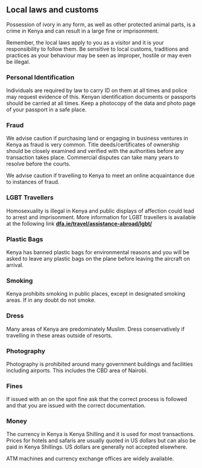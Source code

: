## Local laws and customs

Possession of ivory in any form, as well as other protected animal parts, is a crime in Kenya and can result in a large fine or imprisonment.

Remember, the local laws apply to you as a visitor and it is your responsibility to follow them. Be sensitive to local customs, traditions and practices as your behaviour may be seen as improper, hostile or may even be illegal.

### **Personal Identification**

Individuals are required by law to carry ID on them at all times and police may request evidence of this. Kenyan identification documents or passports should be carried at all times. Keep a photocopy of the data and photo page of your passport in a safe place.

### **Fraud**

We advise caution if purchasing land or engaging in business ventures in Kenya as fraud is very common. Title deeds/certificates of ownership should be closely examined and verified with the authorities before any transaction takes place. Commercial disputes can take many years to resolve before the courts.

We advise caution if travelling to Kenya to meet an online acquaintance due to instances of fraud.

### **LGBT Travellers**

Homosexuality is illegal in Kenya and public displays of affection could lead to arrest and imprisonment. More information for LGBT travellers is available at the following link [**dfa.ie/travel/assistance-abroad/lgbt/**](/en/dfa/overseas-travel/know-before-you-go-/)

### **Plastic Bags**

Kenya has banned plastic bags for environmental reasons and you will be asked to leave any plastic bags on the plane before leaving the aircraft on arrival.

### **Smoking**

Kenya prohibits smoking in public places, except in designated smoking areas. If in any doubt do not smoke.

### **Dress**

Many areas of Kenya are predominately Muslim. Dress conservatively if travelling in these areas outside of resorts.

### **Photography**

Photography is prohibited around many government buildings and facilities including airports. This includes the CBD area of Nairobi.

### **Fines**

If issued with an on the spot fine ask that the correct process is followed and that you are issued with the correct documentation.

### **Money**

The currency in Kenya is Kenya Shilling and it is used for most transactions. Prices for hotels and safaris are usually quoted in US dollars but can also be paid in Kenya Shillings. US dollars are generally not accepted elsewhere.

ATM machines and currency exchange offices are widely available.